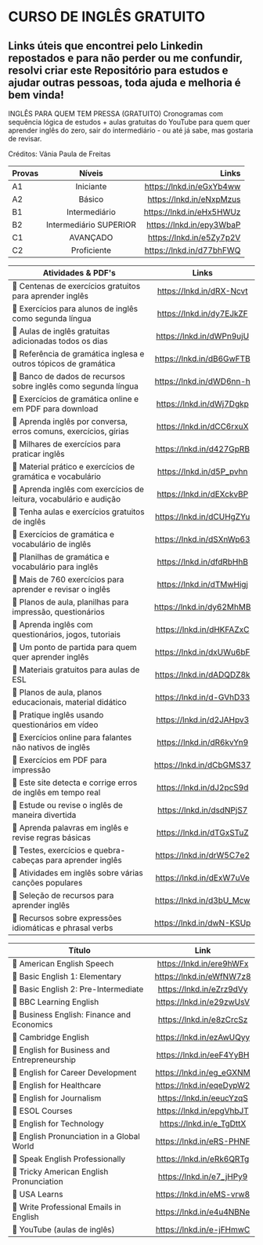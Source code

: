 # CURSO DE INGLÊS GRATUITO
## Links úteis que encontrei pelo Linkedin repostados e para não perder  ou me confundir, resolvi criar este Repositório para estudos e ajudar outras pessoas, toda ajuda e melhoria é bem vinda!
INGLÊS PARA QUEM TEM PRESSA (GRATUITO) Cronogramas com sequência lógica de estudos + aulas gratuitas do YouTube para quem quer aprender inglês do zero, sair do intermediário - ou até já sabe, mas gostaria de revisar.

Créditos: Vânia Paula de Freitas


| Provas   |      Níveis      |  Links |
|----------|:-------------:|------:|
| A1 |  Iniciante | https://lnkd.in/eGxYb4ww |
| A2 |  Básico | https://lnkd.in/eNxpMzus |
| B1 |  Intermediário | https://lnkd.in/eHx5HWUz |
| B2 |  Intermediário SUPERIOR | https://lnkd.in/epy3WbaP |
| C1 |  AVANÇADO | https://lnkd.in/e5Zy7p2V |
| C2 |  Proficiente | https://lnkd.in/d77bhFWQ |

| Atividades & PDF's   |      Links      | 
|----------|:-------------:|
| 📌 Centenas de exercícios gratuitos para aprender inglês |  https://lnkd.in/dRX-Ncvt | 
| 📌 Exercícios para alunos de inglês como segunda língua |  https://lnkd.in/dy7EJkZF |
| 📌 Aulas de inglês gratuitas adicionadas todos os dias |  https://lnkd.in/dWPn9ujU | 
| 📌 Referência de gramática inglesa e outros tópicos de gramática |  https://lnkd.in/dB6GwFTB | 
| 📌 Banco de dados de recursos sobre inglês como segunda língua |  https://lnkd.in/dWD6nn-h | 
| 📌 Exercícios de gramática online e em PDF para download |  https://lnkd.in/dWj7Dgkp | 
| 📌 Aprenda inglês por conversa, erros comuns, exercícios, gírias |  https://lnkd.in/dCC6rxuX | 
| 📌 Milhares de exercícios para praticar inglês |  https://lnkd.in/d427GpRB | 
| 📌 Material prático e exercícios de gramática e vocabulário |  https://lnkd.in/d5P_pvhn | 
| 📌 Aprenda inglês com exercícios de leitura, vocabulário e audição |  https://lnkd.in/dEXckvBP | 
| 📌 Tenha aulas e exercícios gratuitos de inglês |  https://lnkd.in/dCUHgZYu | 
| 📌 Exercícios de gramática e vocabulário de inglês |  https://lnkd.in/dSXnWp63 | 
| 📌 Planilhas de gramática e vocabulário para inglês |  https://lnkd.in/dfdRbHhB | 
| 📌 Mais de 760 exercícios para aprender e revisar o inglês |  https://lnkd.in/dTMwHigj | 
| 📌 Planos de aula, planilhas para impressão, questionários |  https://lnkd.in/dy62MhMB | 
| 📌 Aprenda inglês com questionários, jogos, tutoriais |  https://lnkd.in/dHKFAZxC | 
| 📌 Um ponto de partida para quem quer aprender inglês|  https://lnkd.in/dxUWu6bF | 
| 📌 Materiais gratuitos para aulas de ESL |  https://lnkd.in/dADQDZ8k | 
| 📌 Planos de aula, planos educacionais, material didático |  https://lnkd.in/d-GVhD33 | 
| 📌 Pratique inglês usando questionários em vídeo |  https://lnkd.in/d2JAHpv3 | 
| 📌 Exercícios online para falantes não nativos de inglês |  https://lnkd.in/dR6kvYn9 | 
| 📌 Exercícios em PDF para impressão |  https://lnkd.in/dCbGMS37 | 
| 📌 Este site detecta e corrige erros de inglês em tempo real |  https://lnkd.in/dJ2pcS9d | 
| 📌 Estude ou revise o inglês de maneira divertida |  https://lnkd.in/dsdNPjS7 | 
| 📌 Aprenda palavras em inglês e revise regras básicas |  https://lnkd.in/dTGxSTuZ | 
| 📌 Testes, exercícios e quebra-cabeças para aprender inglês |  https://lnkd.in/drW5C7e2 | 
| 📌 Atividades em inglês sobre várias canções populares |  https://lnkd.in/dExW7uVe | 
| 📌 Seleção de recursos para aprender inglês |  https://lnkd.in/d3bU_Mcw | 
| 📌 Recursos sobre expressões idiomáticas e phrasal verbs |  https://lnkd.in/dwN-KSUp | 


| Título   |      Link      | 
|----------|:-------------:|
| 📌 American English Speech | https://lnkd.in/ere9hWFx |
| 📌 Basic English 1: Elementary | https://lnkd.in/eWfNW7z8 |
| 📌 Basic English 2: Pre-Intermediate | https://lnkd.in/eZrz9dVy |
| 📌 BBC Learning English | https://lnkd.in/e29zwUsV |
| 📌 Business English: Finance and Economics | https://lnkd.in/e8zCrcSz |
| 📌 Cambridge English | https://lnkd.in/ezAwUQyy |
| 📌 English for Business and Entrepreneurship | https://lnkd.in/eeF4YyBH |
| 📌 English for Career Development | https://lnkd.in/eg_eGXNM |
| 📌 English for Healthcare | https://lnkd.in/eqeDypW2 |
| 📌 English for Journalism | https://lnkd.in/eeucYzqS |
| 📌 ESOL Courses | https://lnkd.in/epgVhbJT |
| 📌 English for Technology | https://lnkd.in/e_TgDttX |
| 📌 English Pronunciation in a Global World | https://lnkd.in/eRS-PHNF |
| 📌 Speak English Professionally | https://lnkd.in/eRk6QRTg |
| 📌 Tricky American English Pronunciation | https://lnkd.in/e7_jHPy9 |
| 📌 USA Learns | https://lnkd.in/eMS-vrw8 |
| 📌 Write Professional Emails in English | https://lnkd.in/e4u4NBNe |
| 📌 YouTube (aulas de inglês) | https://lnkd.in/e-jFHmwC |




